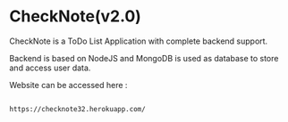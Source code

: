# CheckNote(v2.0)

CheckNote is a ToDo List Application with complete backend support. 

Backend is based on NodeJS and MongoDB is used as database to store and access user data.

Website can be accessed here :

                                                  https://checknote32.herokuapp.com/
              
